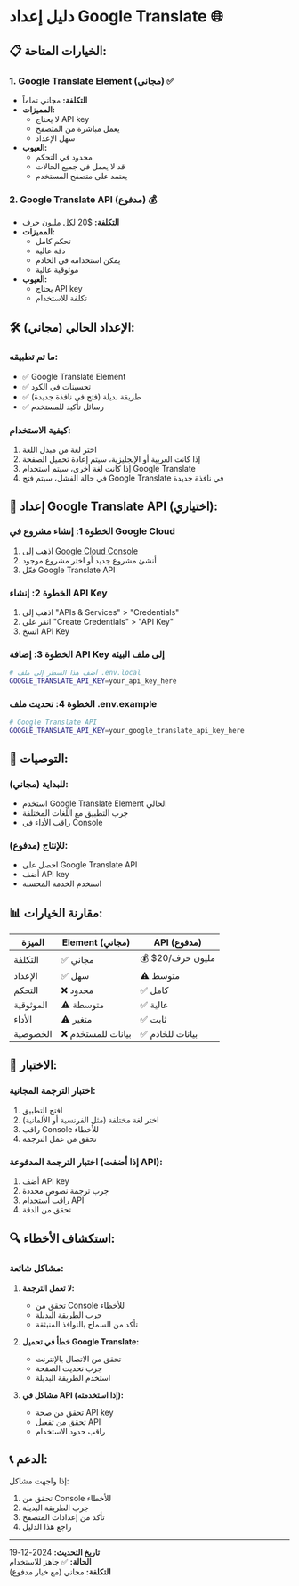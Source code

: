 # دليل إعداد Google Translate 🌐

## 📋 **الخيارات المتاحة:**

### **1. Google Translate Element (مجاني) ✅**
- **التكلفة:** مجاني تماماً
- **المميزات:** 
  - لا يحتاج API key
  - يعمل مباشرة من المتصفح
  - سهل الإعداد
- **العيوب:**
  - محدود في التحكم
  - قد لا يعمل في جميع الحالات
  - يعتمد على متصفح المستخدم

### **2. Google Translate API (مدفوع) 💰**
- **التكلفة:** $20 لكل مليون حرف
- **المميزات:**
  - تحكم كامل
  - دقة عالية
  - يمكن استخدامه في الخادم
  - موثوقية عالية
- **العيوب:**
  - يحتاج API key
  - تكلفة للاستخدام

## 🛠️ **الإعداد الحالي (مجاني):**

### **ما تم تطبيقه:**
- ✅ Google Translate Element
- ✅ تحسينات في الكود
- ✅ طريقة بديلة (فتح في نافذة جديدة)
- ✅ رسائل تأكيد للمستخدم

### **كيفية الاستخدام:**
1. اختر لغة من مبدل اللغة
2. إذا كانت العربية أو الإنجليزية، سيتم إعادة تحميل الصفحة
3. إذا كانت لغة أخرى، سيتم استخدام Google Translate
4. في حالة الفشل، سيتم فتح Google Translate في نافذة جديدة

## 🔧 **إعداد Google Translate API (اختياري):**

### **الخطوة 1: إنشاء مشروع في Google Cloud**
1. اذهب إلى [Google Cloud Console](https://console.cloud.google.com/)
2. أنشئ مشروع جديد أو اختر مشروع موجود
3. فعّل Google Translate API

### **الخطوة 2: إنشاء API Key**
1. اذهب إلى "APIs & Services" > "Credentials"
2. انقر على "Create Credentials" > "API Key"
3. انسخ API Key

### **الخطوة 3: إضافة API Key إلى ملف البيئة**
```bash
# أضف هذا السطر إلى ملف .env.local
GOOGLE_TRANSLATE_API_KEY=your_api_key_here
```

### **الخطوة 4: تحديث ملف .env.example**
```bash
# Google Translate API
GOOGLE_TRANSLATE_API_KEY=your_google_translate_api_key_here
```

## 🎯 **التوصيات:**

### **للبداية (مجاني):**
- استخدم Google Translate Element الحالي
- جرب التطبيق مع اللغات المختلفة
- راقب الأداء في Console

### **للإنتاج (مدفوع):**
- احصل على Google Translate API
- أضف API key
- استخدم الخدمة المحسنة

## 📊 **مقارنة الخيارات:**

| الميزة | Element (مجاني) | API (مدفوع) |
|--------|----------------|-------------|
| التكلفة | ✅ مجاني | 💰 $20/مليون حرف |
| الإعداد | ✅ سهل | ⚠️ متوسط |
| التحكم | ❌ محدود | ✅ كامل |
| الموثوقية | ⚠️ متوسطة | ✅ عالية |
| الأداء | ⚠️ متغير | ✅ ثابت |
| الخصوصية | ❌ بيانات للمستخدم | ✅ بيانات للخادم |

## 🚀 **الاختبار:**

### **اختبار الترجمة المجانية:**
1. افتح التطبيق
2. اختر لغة مختلفة (مثل الفرنسية أو الألمانية)
3. راقب Console للأخطاء
4. تحقق من عمل الترجمة

### **اختبار الترجمة المدفوعة (إذا أضفت API):**
1. أضف API key
2. جرب ترجمة نصوص محددة
3. راقب استخدام API
4. تحقق من الدقة

## 🔍 **استكشاف الأخطاء:**

### **مشاكل شائعة:**
1. **لا تعمل الترجمة:**
   - تحقق من Console للأخطاء
   - جرب الطريقة البديلة
   - تأكد من السماح بالنوافذ المنبثقة

2. **خطأ في تحميل Google Translate:**
   - تحقق من الاتصال بالإنترنت
   - جرب تحديث الصفحة
   - استخدم الطريقة البديلة

3. **مشاكل في API (إذا استخدمته):**
   - تحقق من صحة API key
   - تحقق من تفعيل API
   - راقب حدود الاستخدام

## 📞 **الدعم:**

إذا واجهت مشاكل:
1. تحقق من Console للأخطاء
2. جرب الطريقة البديلة
3. تأكد من إعدادات المتصفح
4. راجع هذا الدليل

---

**تاريخ التحديث:** 2024-12-19  
**الحالة:** ✅ جاهز للاستخدام  
**التكلفة:** مجاني (مع خيار مدفوع)



